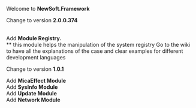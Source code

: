 Welcome to <b>NewSoft.Framework</b>

Change to version <b>2.0.0.374</b><br><br>

Add <b>Module Registry.</b><br>
** this module helps the manipulation of the system registry
Go to the wiki to have all the explanations of the case and clear examples for different development languages

Change to version <b>1.0.1</b><br>

Add <b>MicaEffect Module</b><br>
Add <b>SysInfo Module</b><br>
Add <b>Update Module</b><br>
Add <b>Network Module</b><br>
